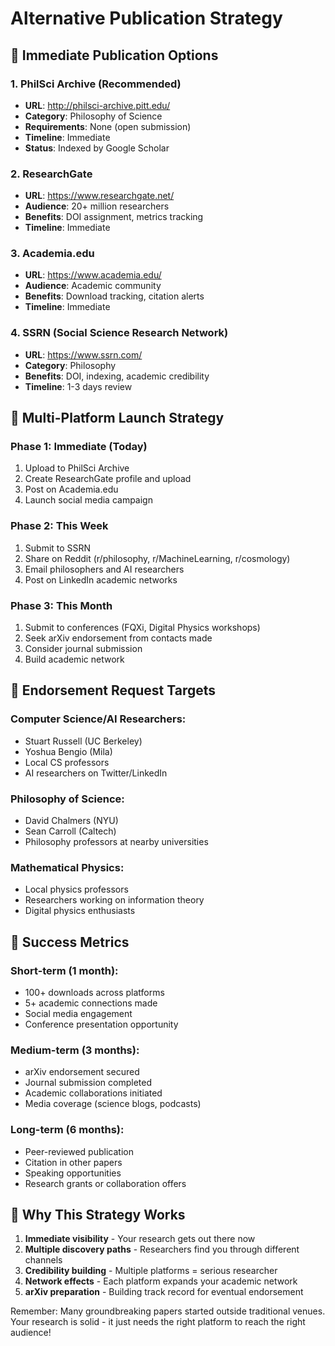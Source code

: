 # Alternative Publication Strategy

## 🎯 Immediate Publication Options

### 1. PhilSci Archive (Recommended)

- **URL**: http://philsci-archive.pitt.edu/
- **Category**: Philosophy of Science
- **Requirements**: None (open submission)
- **Timeline**: Immediate
- **Status**: Indexed by Google Scholar

### 2. ResearchGate

- **URL**: https://www.researchgate.net/
- **Audience**: 20+ million researchers
- **Benefits**: DOI assignment, metrics tracking
- **Timeline**: Immediate

### 3. Academia.edu

- **URL**: https://www.academia.edu/
- **Audience**: Academic community
- **Benefits**: Download tracking, citation alerts
- **Timeline**: Immediate

### 4. SSRN (Social Science Research Network)

- **URL**: https://www.ssrn.com/
- **Category**: Philosophy
- **Benefits**: DOI, indexing, academic credibility
- **Timeline**: 1-3 days review

## 🚀 Multi-Platform Launch Strategy

### Phase 1: Immediate (Today)

1. Upload to PhilSci Archive
2. Create ResearchGate profile and upload
3. Post on Academia.edu
4. Launch social media campaign

### Phase 2: This Week

1. Submit to SSRN
2. Share on Reddit (r/philosophy, r/MachineLearning, r/cosmology)
3. Email philosophers and AI researchers
4. Post on LinkedIn academic networks

### Phase 3: This Month

1. Submit to conferences (FQXi, Digital Physics workshops)
2. Seek arXiv endorsement from contacts made
3. Consider journal submission
4. Build academic network

## 📧 Endorsement Request Targets

### Computer Science/AI Researchers:

- Stuart Russell (UC Berkeley)
- Yoshua Bengio (Mila)
- Local CS professors
- AI researchers on Twitter/LinkedIn

### Philosophy of Science:

- David Chalmers (NYU)
- Sean Carroll (Caltech)
- Philosophy professors at nearby universities

### Mathematical Physics:

- Local physics professors
- Researchers working on information theory
- Digital physics enthusiasts

## 🎯 Success Metrics

### Short-term (1 month):

- 100+ downloads across platforms
- 5+ academic connections made
- Social media engagement
- Conference presentation opportunity

### Medium-term (3 months):

- arXiv endorsement secured
- Journal submission completed
- Academic collaborations initiated
- Media coverage (science blogs, podcasts)

### Long-term (6 months):

- Peer-reviewed publication
- Citation in other papers
- Speaking opportunities
- Research grants or collaboration offers

## 🌟 Why This Strategy Works

1. **Immediate visibility** - Your research gets out there now
2. **Multiple discovery paths** - Researchers find you through different channels
3. **Credibility building** - Multiple platforms = serious researcher
4. **Network effects** - Each platform expands your academic network
5. **arXiv preparation** - Building track record for eventual endorsement

Remember: Many groundbreaking papers started outside traditional venues. Your research is solid - it just needs the right platform to reach the right audience!
